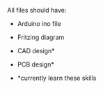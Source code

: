 All files should have:

- Arduino ino file

- Fritzing diagram

- CAD design*

- PCB design*

* *currently learn these skills
